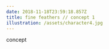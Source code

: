 ```yaml
---
date: 2018-11-18T23:59:18.857Z
title: fine feathers // concept 1
illustration: /assets/character4.jpg
---
```

concept
